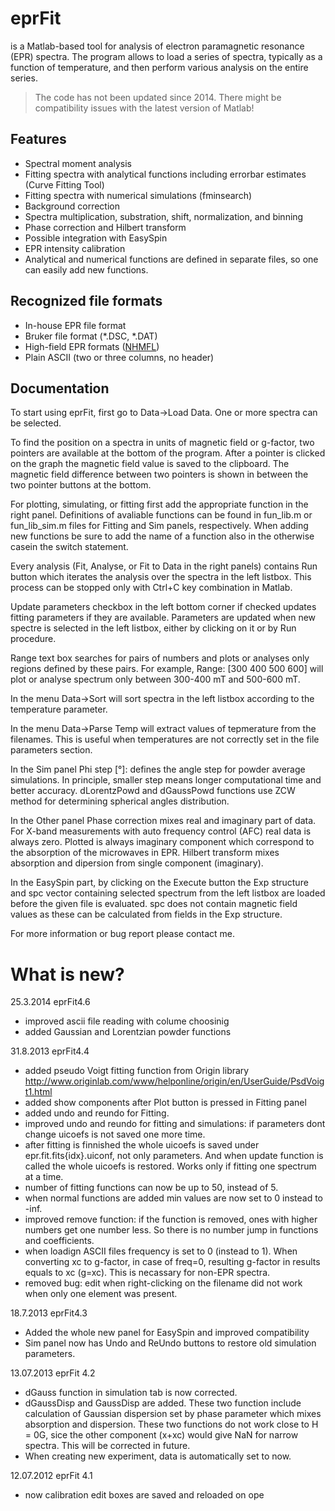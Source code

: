 # eprFit
is a Matlab-based tool for analysis of electron paramagnetic resonance (EPR) spectra. The program allows to load a series of spectra, typically as a function of temperature, and then perform various analysis on the entire series.

> The code has not been updated since 2014. There might be compatibility issues with the latest version of Matlab!

## Features
- Spectral moment analysis
- Fitting spectra with analytical functions including errorbar estimates (Curve Fitting Tool)
- Fitting spectra with numerical simulations (fminsearch)
- Background correction
- Spectra multiplication, substration, shift, normalization, and binning
- Phase correction and Hilbert transform
- Possible integration with EasySpin
- EPR intensity calibration
- Analytical and numerical functions are defined in separate files, so one can easily add new functions.

## Recognized file formats
- In-house EPR file format
- Bruker file format (*.DSC, *.DAT)
- High-field EPR formats ([NHMFL](http://www.magnet.fsu.edu/))
- Plain ASCII (two or three columns, no header)


## Documentation
To start using eprFit, first go to Data->Load Data. One or more spectra can be selected.

To find the position on a spectra in units of magnetic field or g-factor, two pointers are available at the bottom of the program. After a pointer is clicked on the graph the magnetic field value is saved to the clipboard. The magnetic field difference between two pointers is shown in between the two pointer buttons at the bottom.

For plotting, simulating, or fitting first add the appropriate function in the right panel. Definitions of avaliable functions can be found in fun_lib.m or fun_lib_sim.m files for Fitting and Sim panels, respectively. When adding new functions be sure to add the name of a function also in the otherwise casein the switch statement.

Every analysis (Fit, Analyse, or Fit to Data in the right panels) contains Run button which iterates the analysis over the spectra in the left listbox. This process can be stopped only with Ctrl+C key combination in Matlab.

Update parameters checkbox in the left bottom corner if checked updates fitting parameters if they are available. Parameters are updated when new spectre is selected in the left listbox, either by clicking on it or by Run procedure.

Range text box searches for pairs of numbers and plots or analyses only regions defined by these pairs. For example, Range: [300 400 500 600] will plot or analyse spectrum only between 300-400 mT and 500-600 mT.

In the menu Data->Sort will sort spectra in the left listbox according to the temperature parameter.

In the menu Data->Parse Temp will extract values of tepmerature from the filenames. This is useful when temperatures are not correctly set in the file parameters section.

In the Sim panel Phi step [°]: defines the angle step for powder average simulations. In principle, smaller step means longer computational time and better accuracy. dLorentzPowd and dGaussPowd  functions use ZCW method for determining spherical angles distribution.

In the Other panel Phase correction mixes real and imaginary part of data. For X-band measurements with auto frequency control (AFC) real data is always zero. Plotted is always imaginary component which correspond to the absorption of the microwaves in EPR. Hilbert transform mixes absorption and dipersion from single component (imaginary).

In the EasySpin part, by clicking on the Execute button the Exp structure and spc vector containing selected spectrum from the left listbox are loaded before the given file is evaluated. spc does not contain magnetic field values as these can be calculated from fields in the Exp structure.

For more information or bug report please contact me.



# What is new?

25.3.2014 eprFit4.6
- improved ascii file reading with colume choosinig
- added Gaussian and Lorentzian powder functions

31.8.2013 eprFit4.4
- added pseudo Voigt fitting function from Origin library http://www.originlab.com/www/helponline/origin/en/UserGuide/PsdVoigt1.html
- added show components after Plot button is pressed in Fitting panel
- added undo and reundo for Fitting.
- improved undo and reundo for fitting and simulations: if parameters dont change uicoefs is not saved one more time.
- after fitting is finnished the whole uicoefs is saved under epr.fit.fits{idx}.uiconf, not only parameters. And when update function is called the whole uicoefs is restored. Works only if fitting one spectrum at a time.
- number of fitting functions can now be up to 50, instead of 5.
- when normal functions are added min values are now set to 0 instead to -inf.
- improved remove function: if the function is removed, ones with higher numbers get one number less. So there is no number jump in functions and coefficients.
- when loadign ASCII files frequency is set to 0 (instead to 1). When converting xc to g-factor, in case of freq=0, resulting g-factor in results equals to xc (g=xc). This is necassary for non-EPR spectra.
- removed bug: edit when right-clicking on the filename did not work when only one element was present. 

18.7.2013 eprFit4.3
- Added the whole new panel for EasySpin and improved compatibility
- Sim panel now has Undo and ReUndo buttons to restore old simulation parameters.

13.07.2013 eprFit 4.2
- dGauss function in simulation tab is now corrected.
- dGaussDisp and GaussDisp are added. These two function include calculation of Gaussian dispersion set by phase parameter which mixes absorption and dispersion. These two functions do not work close to H = 0G, sice the other component (x+xc) would give NaN for narrow spectra. This will be corrected in future.
- When creating new experiment, data is automatically set to now.

12.07.2012 eprFit 4.1
- now calibration edit boxes are saved and reloaded on ope
